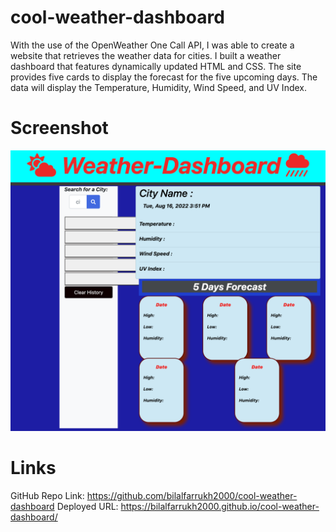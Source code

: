 # cool-weather-dashboard
With the use of the OpenWeather One Call API, I was able to create a website that retrieves the weather data for cities. I built a weather dashboard that features dynamically updated HTML and CSS. The site provides five cards to display the forecast for the five upcoming days. The data will display the Temperature, Humidity, Wind Speed, and UV Index.


# Screenshot
![](/assets/images/cool-weather-screenshot.png)

# Links

GitHub Repo Link: https://github.com/bilalfarrukh2000/cool-weather-dashboard
Deployed URL: https://bilalfarrukh2000.github.io/cool-weather-dashboard/